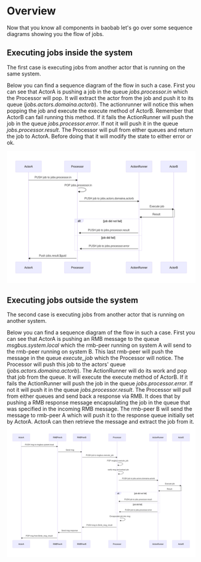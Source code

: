 # Overview
Now that you know all components in baobab let's go over some sequence diagrams showing you the flow of jobs.

## Executing jobs inside the system 
The first case is executing jobs from another actor that is running on the same system. 

Below you can find a sequence diagram of the flow in such a case. First you can see that ActorA is pushing a job in the queue *jobs.processor.in* which the Processor will pop. It will extract the actor from the job and push it to its queue (*jobs.actors.domaina.actorb*). The actionrunner will notice this when popping the job and execute the execute method of ActorB. Remember that ActorB can fail running this method. If it fails the ActionRunner will push the job in the queue *jobs.processor.error*. If not it will push it in the queue *jobs.processor.result*. The Processor will pull from either queues and return the job to ActorA. Before doing that it will modify the state to either error or ok.

![Executing jobs from actors running on the same system](jobs-within-system.png)

## Executing jobs outside the system 
The second case is executing jobs from another actor that is running on another system.

Below you can find a sequence diagram of the flow in such a case. First you can see that ActorA is pushing an RMB message to the queue *msgbus.system.local* which the rmb-peer running on system A will send to the rmb-peer running on system B. This last rmb-peer will push the message in the queue *execute_job* which the Processor will notice. The Processor will push this job to the actors' queue (*jobs.actors.domaina.actorb*). The ActionRunner will do its work and pop that job from the queue. It will execute the execute method of ActorB. If it fails the ActionRunner will push the job in the queue *jobs.processor.error*. If not it will push it in the queue *jobs.processor.result*. The Processor will pull from either queues and send back a response via RMB. It does that by pushing a RMB response message encapsulating the job in the queue that was specified in the incoming RMB message. The rmb-peer B will send the message to rmb-peer A which will push it to the response queue initially set by ActorA. ActorA can then retrieve the message and extract the job from it.
![Executing jobs from actors running on the another system](jobs-outside-system.png)
